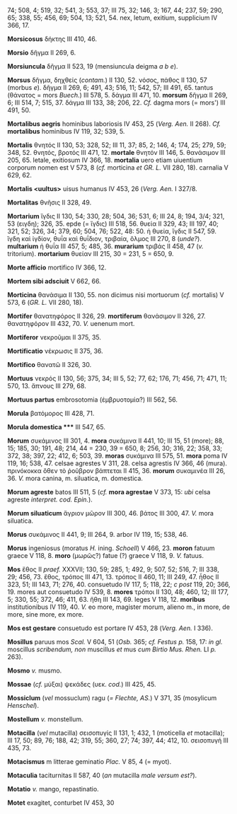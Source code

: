 74; 508, 4; 519, 32; 541, 3; 553, 37; III 75, 32; 146, 3; 167, 44; 237,
59; 290, 65; 338, 55; 456, 69; 504, 13; 521, 54. nex, letum, exitium,
supplicium IV 366, 17.

**Morsicosus** δήκτης III 410, 46.

**Morsio** δῆγμα II 269, 6.

**Morsiuncula** δῆγμα II 523, 19 (mensiuncula deigma *a b e*).

**Morsus** δῆγμα, δηχθείς (*contam.*) II 130, 52. νόσος, πάθος II 130,
57 (morbus *e*). δῆγμα II 269, 6; 491, 43; 516, 11; 542, 57; III 491,
65. tantus (θάνατος = mors *Buech.*) III 578, 5. δάγμα III 471, 10.
**morsum** δῆγμα II 269, 6; III 514, 7; 515, 37. δάγμα III 133, 38; 206,
22. *Cf.* dagma mors (= mors') III 491, 50.

**Mortalibus aegris** hominibus laboriosis IV 453, 25 (*Verg. Aen.* II
268). *Cf.* **mortalibus** hominibus IV 119, 32; 539, 5.

**Mortalis** θνητός II 130, 53; 328, 52; III 11, 37; 85, 2; 146, 4; 174,
25; 279, 59; 348, 52. θνητός, βροτός III 471, 12. **mortale** θνητόν III
146, 5. θανάσιμον III 205, 65. letale, exitiosum IV 366, 18.
**mortalia** uero etiam uiuentium corporum nomen est V 573, 8 (*cf.*
morticina *et GR. L.* VII 280, 18). carnalia V 629, 62.

**Mortalis \<uultus\>** uisus humanus IV 453, 26 (*Verg. Aen.* I
327/8.

**Mortalitas** θνῆσις II 328, 49.

**Mortarium** ἴγδις II 130, 54; 330, 28; 504, 36; 531, 6; III 24, 8;
194, 3/4; 321, 53 (ειγδη); 326, 35. epde (= ἴγδις) III 518, 56. θυεία II
329, 43; III 197, 40; 321, 52; 326, 34; 379, 60; 504, 76; 522, 48: 50. ἡ
θυεία, ἴγδις II 547, 59. ἴγδη καὶ ἰγδίον, θυΐα καὶ θυΐδιον, τριβαία,
ὅλμος III 270, 8 (*unde?*). **multarium** ἡ θυΐα III 457, 5; 485, 36.
**murarium** τριβάς II 458, 47 (*v.* tritorium). **mortarium** θυείαν
III 215, 30 = 231, 5 = 650, 9.

**Morte afficio** mortifico IV 366, 12.

**Mortem sibi adsciuit** V 662, 66.

**Morticina** θανάσιμα II 130, 55. non dicimus nisi mortuorum (*cf.*
mortalis) V 573, 6 (*GR. L.* VII 280, 18).

**Mortifer** θανατηφόρος II 326, 29. **mortiferum** θανάσιμον II 326,
27. θανατηφόρον III 432, 70. *V.* uenenum mort.

**Mortiferor** νεκροῦμαι II 375, 35.

**Mortificatio** νέκρωσις II 375, 36.

**Mortifico** θανατῶ II 326, 30.

**Mortuus** νεκρός II 130, 56; 375, 34; III 5, 52; 77, 62; 176, 71; 456,
71; 471, 11; 570, 13. ἄπνους III 279, 68.

**Mortuus partus** embrosotomia (ἐμβρυοτομία?) III 562, 56.

**Morula** βατόμορος III 428, 71.

**Morula domestica \*\*\*** III 547, 65.

**Morum** συκάμινος III 301, 4. **mora** συκάμινα II 441, 10; III 15, 51
(more); 88, 15; 185, 30; 191, 48; 214, 44 = 230, 39 = 650, 8; 256, 30;
316, 22; 358, 33; 372, 38; 397, 22; 412, 6; 503, 39. **moras** συκάμινα
III 575, 51. **mora** poma IV 119, 16; 538, 47. celsae agrestes V 311,
28. celsa agrestis IV 366, 46 (mura). πρινόκοκκα ὅθεν τὸ ῥοῦβρον
βάπτεται II 415, 36. **morum** συκαμινέα III 26, 36. *V.* mora canina,
m. siluatica, m. domestica.

**Morum agreste** batos III 511, 5 (*cf.* **mora agrestae** V 373, 15:
*ubi* celsa agreste *interpret. cod. Epin.*).

**Morum siluaticum** ἄγριον μῶρον III 300, 46. βάτος III 300, 47. *V.*
mora siluatica.

**Morus** συκάμινος II 441, 9; III 264, 9. arbor IV 119, 15; 538, 46.

**Morus** ingeniosus (moratus *H.* ining. *Schoell*) V 466, 23.
**moron** fatuum graece V 118, 8. **moro** (μωρῶς?) fatue (?) graece V
118, 9. *V.* fatuus.

**Mos** ἔθος II *praef.* XXXVII; 130, 59; 285, 1; 492, 9; 507, 52; 516,
7; III 338, 29; 456, 73. ἔθος, τρόπος III 471, 13. τρόπος II 460, 11;
III 249, 47. ἦθος II 323, 51; III 143, 71; 276, 40. consuetudo IV 117,
5; 118, 22; *c post* 119, 20; 366, 19. mores aut consuetudo IV 539, 8.
**mores** τρόποι II 130, 48; 460, 12; III 177, 5; 330, 55; 372, 46; 411,
63. ἤθη III 143, 69. leges V 118, 12. **moribus** institutionibus IV
119, 40. *V.* eo more, magister morum, alieno m., in more, de more, sine
more, ex more.

**Mos est gestare** consuetudo est portare IV 453, 28 (*Verg. Aen.* I
336).

**Mosillus** paruus mos *Scal.* V 604, 51 (*Osb.* 365; *cf. Festus p.*
158, 17: *in gl.* moscillus *scribendum, non* muscillus *et* mus *cum
Birtio Mus. Rhen.* LI *p.* 263).

**Mosmo** *v.* musmo.

**Mossae** (*cf.* μύξαι) ψεκάδες (υεκ. *cod.*) III 425, 45.

**Mossiclum** (*vel* mossuclum) ragu (*= Flechte, AS.*) V 371, 35
(mosylicum *Henschel*).

**Mostellum** *v.* monstellum.

**Motacilla** (*vel* mutacilla) σεισοπυγίς II 131, 1; 432, 1 (moticella
*et* motacilla); III 17, 50; 89, 76; 188, 42; 319, 55; 360, 27; 74; 397,
44; 412, 10. σεισοπυγή III 435, 73.

**Motacismus** m litterae geminatio *Plac.* V 85, 4 (= myot).

**Motaculia** taciturnitas II 587, 40 (*an* mutacilla *male versum
est?*).

**Motatio** *v.* mango, repastinatio.

**Motet** exagitet, conturbet IV 453, 30
